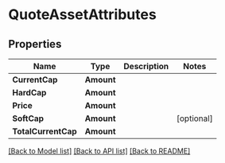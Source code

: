 # QuoteAssetAttributes

## Properties
Name | Type | Description | Notes
------------ | ------------- | ------------- | -------------
**CurrentCap** | **Amount** |  | 
**HardCap** | **Amount** |  | 
**Price** | **Amount** |  | 
**SoftCap** | **Amount** |  | [optional] 
**TotalCurrentCap** | **Amount** |  | 

[[Back to Model list]](../README.md#documentation-for-models) [[Back to API list]](../README.md#documentation-for-api-endpoints) [[Back to README]](../README.md)


